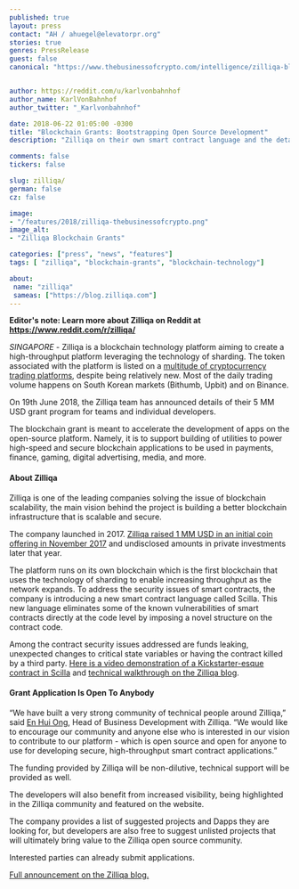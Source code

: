 ```yaml
---
published: true
layout: press
contact: "AH / ahuegel@elevatorpr.org"
stories: true
genres: PressRelease
guest: false
canonical: "https://www.thebusinessofcrypto.com/intelligence/zilliqa-blockchain-grants/"


author: https://reddit.com/u/karlvonbahnhof
author_name: KarlVonBahnhof
author_twitter: "_Karlvonbahnhof"

date: 2018-06-22 01:05:00 -0300
title: "Blockchain Grants: Bootstrapping Open Source Development"
description: "Zilliqa on their own smart contract language and the details of the grant projects for blockchain technology developers."

comments: false
tickers: false

slug: zilliqa/
german: false
cz: false

image:
- "/features/2018/zilliqa-thebusinessofcrypto.png"
image_alt:
- "Zilliqa Blockchain Grants"

categories: ["press", "news", "features"]
tags: [ "zilliqa", "blockchain-grants", "blockchain-technology"]

about:
 name: "zilliqa"
 sameas: ["https://blog.zilliqa.com"]
---
```


**Editor's note: Learn more about Zilliqa on Reddit at https://www.reddit.com/r/zilliqa/**

*SINGAPORE* - Zilliqa is a blockchain technology platform aiming to create a high-throughput platform leveraging the technology of sharding. The token associated with the platform is listed on a [multitude of cryptocurrency trading platforms](https://coinmarketcap.com/currencies/zilliqa/#markets), despite being relatively new. Most of the daily trading volume happens on South Korean markets (Bithumb, Upbit) and on Binance.

On 19th June 2018, the Zilliqa team has announced details of their 5 MM USD grant program for teams and individual developers.

The blockchain grant is meant to accelerate the development of apps on the open-source platform. Namely, it is to support building of utilities to power high-speed and secure blockchain applications to be used in payments, finance, gaming, digital advertising, media, and more.

#### About Zilliqa

Zilliqa is one of the leading companies solving the issue of blockchain scalability, the main vision behind the project is building a better blockchain infrastructure that is scalable and secure.

The company launched in 2017. [Zilliqa raised 1 MM USD in an initial coin offering in November 2017](https://www.crunchbase.com/organization/zilliqa) and undisclosed amounts in private investments later that year.

The platform runs on its own blockchain which is the first blockchain that uses the technology of sharding to enable increasing throughput as the network expands. To address the security issues of smart contracts, the company is introducing a new smart contract language called Scilla. This new language eliminates some of the known vulnerabilities of smart contracts directly at the code level by imposing a novel structure on the contract code.

Among the contract security issues addressed are funds leaking, unexpected changes to critical state variables or having the contract killed by a third party. [Here is a video demonstration of a Kickstarter-esque contract in Scilla](https://www.youtube.com/watch?v=_7Rv1Q5exbE&feature=youtu.be&t=4403) and [technical walkthrough on the Zilliqa blog](https://blog.zilliqa.com/scilla-design-story-piece-by-piece-part-1-why-do-we-need-a-new-language-27d5f14ae661).


#### Grant Application Is Open To Anybody

“We have built a very strong community of technical people around Zilliqa,” said [En Hui Ong](https://www.linkedin.com/in/enhuiong/), Head of Business Development with Zilliqa. “We would like to encourage our community and anyone else who is interested in our vision to contribute to our platform - which is open source and open for anyone to use for developing secure, high-throughput smart contract applications.”

The funding provided by Zilliqa will be non-dilutive, technical support will be provided as well.

The developers will also benefit from increased visibility, being highlighted in the Zilliqa community and featured on the website.

The company provides a list of suggested projects and Dapps they are looking for, but developers are also free to suggest unlisted projects that will ultimately bring value to the Zilliqa open source community.

Interested parties can already submit applications.

[Full announcement on the Zilliqa blog.](https://blog.zilliqa.com/buildonzil-introducing-the-zilliqa-ecosystem-grant-programme-6ccb98892712)
